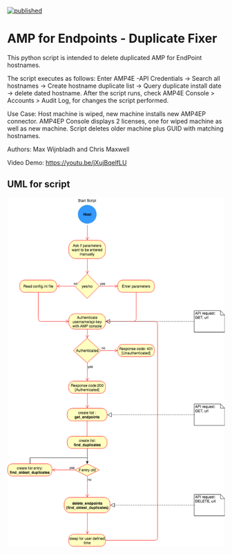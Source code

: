 [![published](https://static.production.devnetcloud.com/codeexchange/assets/images/devnet-published.svg)](https://developer.cisco.com/codeexchange/github/repo/victoriancode/amp4endpoint)
# AMP for Endpoints - Duplicate Fixer
This python script is intended to delete duplicated AMP for EndPoint hostnames.



The script executes as follows: Enter AMP4E -API Credentials -> Search all hostnames -> Create hostname duplicate list -> Query duplicate install date -> delete dated hostname. After the script runs, check AMP4E Console > Accounts > Audit Log, for changes the script performed.

Use Case: Host machine is wiped, new machine installs new AMP4EP connector. AMP4EP Console displays 2 licenses, one for wiped machine as well as new machine. Script deletes older machine plus GUID with matching hostnames.

Authors: Max Wijnbladh and Chris Maxwell

Video Demo: https://youtu.be/jXujBqelfLU

## UML for script

![](AMP4EP_Duplicator.png)

